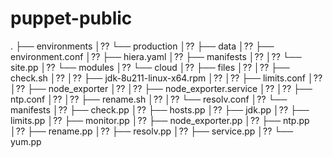 # puppet-public

.
├── environments
│?? └── production
│??     ├── data
│??     ├── environment.conf
│??     ├── hiera.yaml
│??     ├── manifests
│??     │?? └── site.pp
│??     └── modules
│??         └── cloud
│??             ├── files
│??             │?? ├── check.sh
│??             │?? ├── jdk-8u211-linux-x64.rpm
│??             │?? ├── limits.conf
│??             │?? ├── node_exporter
│??             │?? ├── node_exporter.service
│??             │?? ├── ntp.conf
│??             │?? ├── rename.sh
│??             │?? └── resolv.conf
│??             └── manifests
│??                 ├── check.pp
│??                 ├── hosts.pp
│??                 ├── jdk.pp
│??                 ├── limits.pp
│??                 ├── monitor.pp
│??                 ├── node_exporter.pp
│??                 ├── ntp.pp
│??                 ├── rename.pp
│??                 ├── resolv.pp
│??                 ├── service.pp
│??                 └── yum.pp
